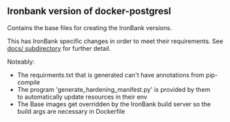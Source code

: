 ## Ironbank version of docker-postgresl

Contains the base files for creating the IronBank versions.

This has IronBank specific changes in order to meet their requirements.
See [docs/ subdirectory](docs/ironbank.md) for further detail.

Noteably: 
 - The requirments.txt that is generated can't have annotations from pip-compile
 - The program 'generate_hardening_manifest.py' is provided by them \
	to automatically update resources in their env
 - The Base images get overridden by the IronBank build server so the build args 
	are necessary in Dockerfile
